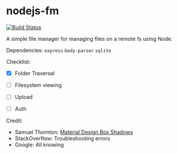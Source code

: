 # nodejs-fm

[![Build Status](https://travis-ci.org/chrisvrose/nodejs-fm.svg?branch=master)](https://travis-ci.org/chrisvrose/nodejs-fm)

A simple file manager for managing files on a remote fs using Node. 

Dependencies: `express` `body-parser` `sqlite`


Checklist:
- [x] Folder Traversal
- [ ] Filesystem viewing
- [ ] Upload
- [ ] Auth


Credit:
- Samuel Thornton: [Material Design Box Shadows]("https://codepen.io/sdthornton/pen/wBZdXq")
- StackOverflow: Troubleshooting errors
- Google: All knowing